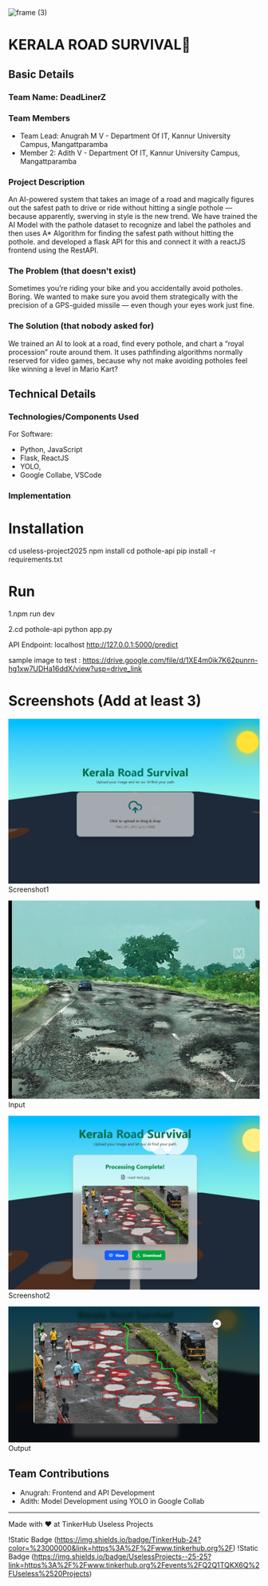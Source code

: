 <img width="3188" height="1202" alt="frame (3)" src="https://github.com/user-attachments/assets/517ad8e9-ad22-457d-9538-a9e62d137cd7" />


# KERALA ROAD SURVIVAL🎯


## Basic Details
### Team Name: DeadLinerZ


### Team Members
- Team Lead: Anugrah M V - Department Of IT, Kannur University Campus, Mangattparamba
- Member 2: Adith V - Department Of IT, Kannur University Campus, Mangattparamba

### Project Description
An AI-powered system that takes an image of a road and magically figures out the safest path to drive or ride without hitting a single pothole — because apparently, swerving in style is the new trend. We have trained the AI Model with the pathole dataset to recognize and label the patholes and then uses A* Algorithm for finding the safest path without hitting the pothole. and developed a flask API for this and connect it with a reactJS frontend using the RestAPI.

### The Problem (that doesn't exist)
Sometimes you’re riding your bike and you accidentally avoid potholes. Boring. We wanted to make sure you avoid them strategically with the precision of a GPS-guided missile — even though your eyes work just fine.

### The Solution (that nobody asked for)
We trained an AI to look at a road, find every pothole, and chart a “royal procession” route around them. It uses pathfinding algorithms normally reserved for video games, because why not make avoiding potholes feel like winning a level in Mario Kart?

## Technical Details
### Technologies/Components Used
For Software:
- Python, JavaScript
- Flask, ReactJS
- YOLO, 
- Google Collabe, VSCode


### Implementation
# Installation
cd useless-project2025
npm install
cd pothole-api
pip install -r requirements.txt

# Run
1.npm run dev

2.cd pothole-api
python app.py

API Endpoint: localhost http://127.0.0.1:5000/predict

sample image to test : https://drive.google.com/file/d/1XE4m0ik7K62punrn-hg1xw7UDHa16ddX/view?usp=drive_link

# Screenshots (Add at least 3)
![Screenshot1](assets/Screenshot1.png)
Screenshot1

![Input](assets/Input.png)
Input

![Screenshot2](assets/Screenshot2.png)
Screenshot2

![Screenshot3](assets/Screenshot3.png)
Output


## Team Contributions
- Anugrah: Frontend and API Development
- Adith: Model Development using YOLO in Google Collab

---
Made with ❤️ at TinkerHub Useless Projects 

!Static Badge (https://img.shields.io/badge/TinkerHub-24?color=%23000000&link=https%3A%2F%2Fwww.tinkerhub.org%2F)
!Static Badge (https://img.shields.io/badge/UselessProjects--25-25?link=https%3A%2F%2Fwww.tinkerhub.org%2Fevents%2FQ2Q1TQKX6Q%2FUseless%2520Projects)
